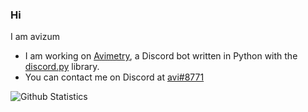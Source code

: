 ### Hi

I am avizum

- I am working on [Avimetry](https://top.gg/bot/756257170521063444), a Discord bot written in Python with the [discord.py](https://github.com/Rapptz/discord.py) library.
- You can contact me on Discord at [avi#8771](https://discord.com/users/750135653638865017)


![Github Statistics](https://github-readme-stats.vercel.app/api?username=avizum&theme=tokyonight)
